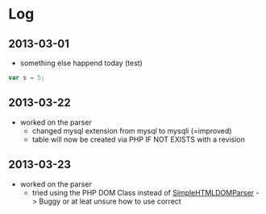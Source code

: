 # Log

## 2013-03-01
- something else happend today (test)

```javascript Code Syntax
var s = 5;
```

## 2013-03-22
- worked on the parser
	- changed mysql extension from mysql to mysqli (=improved)
	- table will now be created via PHP IF NOT EXISTS with a revision

## 2013-03-23
- worked on the parser
	- tried using the PHP DOM Class instead of [SimpleHTMLDOMParser](http://simplehtmldom.sourceforge.net/) -> Buggy or at leat unsure how to use correct
